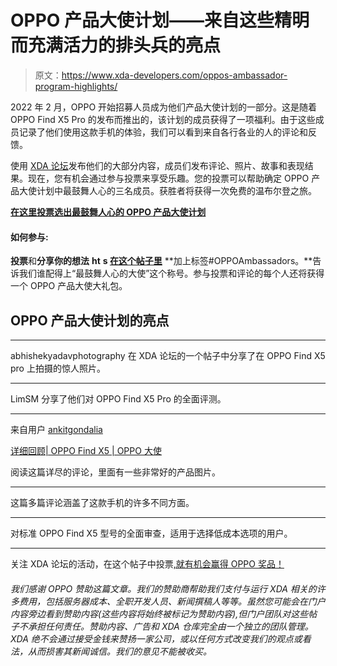 # OPPO 产品大使计划——来自这些精明而充满活力的排头兵的亮点

> 原文：<https://www.xda-developers.com/oppos-ambassador-program-highlights/>

2022 年 2 月，OPPO 开始招募人员成为他们产品大使计划的一部分。这是随着 OPPO Find X5 Pro 的发布而推出的，该计划的成员获得了一项福利。由于这些成员记录了他们使用这款手机的体验，我们可以看到来自各行各业的人的评论和反馈。

使用 [XDA 论坛](https://forum.xda-developers.com/c/oppo-find-x5-pro.12525/)发布他们的大部分内容，成员们发布评论、照片、故事和表现结果。现在，您有机会通过参与投票来享受乐趣。您的投票可以帮助确定 OPPO 产品大使计划中最鼓舞人心的三名成员。获胜者将获得一次免费的温布尔登之旅。

[**在这里投票选出最鼓舞人心的 OPPO 产品大使计划**](https://forum.xda-developers.com/t/vote-for-the-most-inspiring-ambassador-to-win-the-oppo-product-ambassadors-swag-bag.4447085/#post-86912511)

#### 如何参与:

**投票**和**分享你的想法** **ht** **s [在这个帖子里](https://forum.xda-developers.com/t/vote-for-the-most-inspiring-ambassador-to-win-the-oppo-product-ambassadors-swag-bag.4447085/#post-86912511)** **加上标签#OPPOAmbassadors。**告诉我们谁配得上“最鼓舞人心的大使”这个称号。参与投票和评论的每个人还将获得一个 OPPO 产品大使大礼包。

## OPPO 产品大使计划的亮点

* * *

abhishekyadavphotography 在 XDA 论坛的一个帖子中分享了在 OPPO Find X5 pro 上拍摄的惊人照片。

* * *

LimSM 分享了他们对 OPPO Find X5 Pro 的全面评测。

* * *

来自用户 [ankitgondalia](https://forum.xda-developers.com/m/ankitgondalia.7462821/)

[详细回顾| OPPO Find X5 | OPPO 大使](https://forum.xda-developers.com/t/a-detailed-review-oppo-find-x5-oppo-ambassador.4431767/)

阅读这篇详尽的评论，里面有一些非常好的产品图片。

* * *

这篇多篇评论涵盖了这款手机的许多不同方面。

* * *

对标准 OPPO Find X5 型号的全面审查，适用于选择低成本选项的用户。

* * *

关注 XDA 论坛的活动，在这个帖子中投票[,就有机会赢得 OPPO 奖品！](https://forum.xda-developers.com/t/vote-for-the-most-inspiring-ambassador-to-win-the-oppo-product-ambassadors-swag-bag.4447085/#post-86912511)

###### *我们感谢 OPPO 赞助这篇文章。我们的赞助商帮助我们支付与运行 XDA 相关的许多费用，包括服务器成本、全职开发人员、新闻撰稿人等等。虽然您可能会在门户内容旁边看到赞助内容(这些内容将始终被标记为赞助内容),但门户团队对这些帖子不承担任何责任。赞助内容、广告和 XDA 仓库完全由一个独立的团队管理。XDA 绝不会通过接受金钱来赞扬一家公司，或以任何方式改变我们的观点或看法，从而损害其新闻诚信。我们的意见不能被收买。*